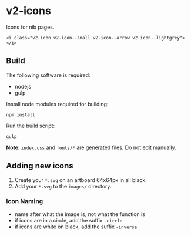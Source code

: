 # v2-icons

Icons for nib pages.

    <i class="v2-icon v2-icon--small v2-icon--arrow v2-icon--lightgrey"></i>

## Build

The following software is required:

- nodejs
- gulp

Install node modules required for building:

    npm install

Run the build script:

    gulp

**Note**: `index.css` and `fonts/*` are generated files. Do not edit manually.

## Adding new icons

1. Create your `*.svg` on an artboard 64x64px in all black.
2. Add your `*.svg` to the `images/` directory.

### Icon Naming

 - name after what the image is, not what the function is
 - if icons are in a circle, add the suffix `-circle`
 - if icons are white on black, add the suffix `-inverse`